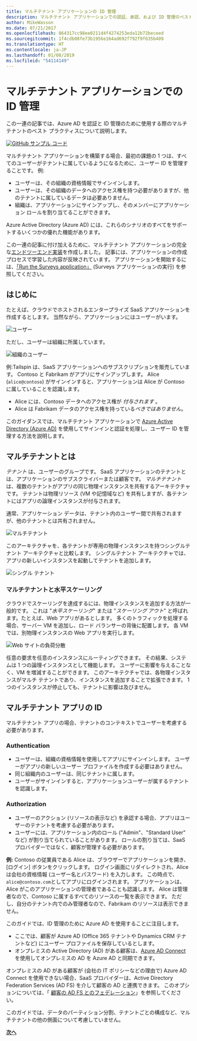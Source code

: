 ```yaml
---
title: マルチテナント アプリケーションの ID 管理
description: マルチテナント アプリケーションでの認証、承認、および ID 管理のベスト プラクティス。
author: MikeWasson
ms.date: 07/21/2017
ms.openlocfilehash: 864317cc98ee0211d4f4274253eda12b72beceed
ms.sourcegitcommit: 1f4cdb08fe73b1956e164ad692f792f9f635b409
ms.translationtype: HT
ms.contentlocale: ja-JP
ms.lasthandoff: 01/08/2019
ms.locfileid: "54114149"
---
```

# <a name="manage-identity-in-multitenant-applications"></a>マルチテナント アプリケーションでの ID 管理

この一連の記事では、Azure AD を認証と ID 管理のために使用する際のマルチテナントのベスト プラクティスについて説明します。

[![GitHub](../_images/github.png) サンプル コード][sample-application]

マルチテナント アプリケーションを構築する場合、最初の課題の 1 つは、すべてのユーザーがテナントに属しているようになるために、ユーザー ID を管理することです。 例: 

- ユーザーは、その組織の資格情報でサインインします。
- ユーザーは、その組織のデータへのアクセス権を持つ必要がありますが、他のテナントに属しているデータは必要ありません。
- 組織は、アプリケーションにサインアップし、そのメンバーにアプリケーション ロールを割り当てることができます。

Azure Active Directory (Azure AD) には、これらのシナリオのすべてをサポートするいくつかの優れた機能があります。

この一連の記事に付け加えるために、マルチテナント アプリケーションの完全な[エンドツーエンド実装][sample-application]を作成しました。 記事には、アプリケーションの作成プロセスで学習した内容が反映されています。 アプリケーションを開始するには、[「Run the Surveys application」][running-the-app] (Surveys アプリケーションの実行) を参照してください。

## <a name="introduction"></a>はじめに

たとえば、クラウドでホストされるエンタープライズ SaaS アプリケーションを作成するとします。 当然ながら、アプリケーションにはユーザーがいます。

![ユーザー](./images/users.png)

ただし、ユーザーは組織に所属しています。

![組織のユーザー](./images/org-users.png)

例:Tailspin は、SaaS アプリケーションへのサブスクリプションを販売しています。 Contoso と Fabrikam がアプリにサインアップします。 Alice (`alice@contoso`) がサインインすると、アプリケーションは Alice が Contoso に属していることを認識します。

- Alice には、Contoso データへのアクセス権が *付与されます* 。
- Alice は Fabrikam データのアクセス権を持っている*べきではありません*。

このガイダンスでは、マルチテナント アプリケーションで [Azure Active Directory (Azure AD)](/azure/active-directory) を使用してサインインと認証を処理し、ユーザー ID を管理する方法を説明します。

<!-- markdownlint-disable MD026 -->

## <a name="what-is-multitenancy"></a>マルチテナントとは

<!-- markdownlint-enable MD026 -->

*テナント* は、ユーザーのグループです。 SaaS アプリケーションのテナントとは、アプリケーションのサブスクライバーまたは顧客です。 *マルチテナント* は、複数のテナントがアプリの同じ物理インスタンスを共有するアーキテクチャです。 テナントは物理リソース (VM や記憶域など) を共有しますが、各テナントにはアプリの論理インスタンスが付与されます。

通常、アプリケーション データは、テナント内のユーザー間で共有されますが、他のテナントとは共有されません。

![マルチテナント](./images/multitenant.png)

このアーキテクチャを、各テナントが専用の物理インスタンスを持つシングルテナント アーキテクチャと比較します。 シングルテナント アーキテクチャでは、アプリの新しいインスタンスを起動してテナントを追加します。

![シングル テナント](./images/single-tenant.png)

### <a name="multitenancy-and-horizontal-scaling"></a>マルチテナントと水平スケーリング

クラウドでスケーリングを達成するには、物理インスタンスを追加する方法が一般的です。 これは "*水平スケーリング*" または "*スケーリング アウト*" と呼ばれます。たとえば、Web アプリがあるとします。 多くのトラフィックを処理する場合、サーバー VM を追加し、ロード バランサーの背後に配置します。 各 VM では、別物理インスタンスの Web アプリを実行します。

![Web サイトの負荷分散](./images/load-balancing.png)

任意の要求を任意のインスタンスにルーティングできます。 その結果、システムは 1 つの論理インスタンスとして機能します。 ユーザーに影響を与えることなく、VM を増減することができます。 このアーキテクチャでは、各物理インスタンスがマルチ テナントであり、インスタンスを追加することで拡張できます。 1 つのインスタンスが停止しても、テナントに影響は及びません。

## <a name="identity-in-a-multitenant-app"></a>マルチテナント アプリの ID

マルチテナント アプリの場合、テナントのコンテキストでユーザーを考慮する必要があります。

### <a name="authentication"></a>Authentication

- ユーザーは、組織の資格情報を使用してアプリにサインインします。 ユーザーがアプリの新しいユーザー プロファイルを作成する必要はありません。
- 同じ組織内のユーザーは、同じテナントに属します。
- ユーザーがサインインすると、アプリケーションユーザーが属するテナントを認識します。

### <a name="authorization"></a>Authorization

- ユーザーのアクション (リソースの表示など) を承認する場合、アプリはユーザーのテナントを考慮する必要があります。
- ユーザーには、アプリケーション内のロール ("Admin"、"Standard User" など) が割り当てられていることがあります。 ロールの割り当ては、SaaS プロバイダーではなく、顧客が管理する必要があります。

**例:** Contoso の従業員である Alice は、ブラウザーでアプリケーションを開き、[ログイン] ボタンをクリックします。 ログイン画面にリダイレクトされ、Alice は会社の資格情報 (ユーザー名とパスワード) を入力します。 この時点で、 `alice@contoso.com`としてアプリにログインされます。 アプリケーションは、Alice がこのアプリケーションの管理者であることも認識します。 Alice は管理者なので、Contoso に属するすべてのリソースの一覧を表示できます。 ただし、自分のテナント内でのみ管理者なので、Fabrikam のリソースは表示できません。

このガイドでは、ID 管理のために Azure AD を使用することに注目します。

- ここでは、顧客が Azure AD (Office 365 テナントや Dynamics CRM テナントなど) にユーザー プロファイルを保存しているとします。
- オンプレミスの Active Directory (AD) がある顧客は、[Azure AD Connect](/azure/active-directory/hybrid/whatis-hybrid-identity) を使用してオンプレミスの AD を Azure AD と同期できます。

オンプレミスの AD がある顧客が (会社の IT ポリシーなどの理由で) Azure AD Connect を使用できない場合、SaaS プロバイダーは、Active Directory Federation Services (AD FS) を介して顧客の AD と連携できます。 このオプションについては、「 [顧客の AD FS とのフェデレーション](adfs.md)」を参照してください。

このガイドでは、データのパーティション分割、テナントごとの構成など、マルチテナントの他の側面について考慮していません。

[**次へ**](./tailspin.md)

<!-- links -->

[sample-application]: https://github.com/mspnp/multitenant-saas-guidance
[running-the-app]: ./run-the-app.md
